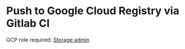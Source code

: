 # Push to Google Cloud Registry via Gitlab CI

GCP role required: [Storage admin](https://cloud.google.com/container-registry/docs/access-control)